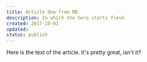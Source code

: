 ```yaml
---
title: Article One from MD
description: In which the hero starts fresh
created: 2017-10-01
updated:
status: publish
---
```


Here is the text of the article.  It's pretty great, isn't it?
